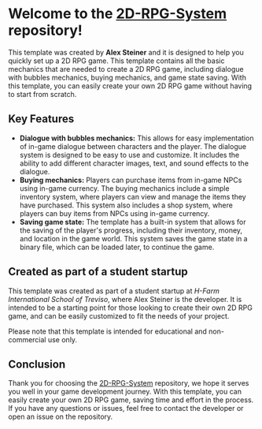 <h1>Welcome to the <u>2D-RPG-System</u> repository!</h1>
<p>This template was created by <b>Alex Steiner</b> and it is designed to help you quickly set up a 2D RPG game. This template contains all the basic mechanics that are needed to create a 2D RPG game, including dialogue with bubbles mechanics, buying mechanics, and game state saving. With this template, you can easily create your own 2D RPG game without having to start from scratch.</p>
<h2>Key Features</h2>
<ul>
  <li><b>Dialogue with bubbles mechanics:</b> This allows for easy implementation of in-game dialogue between characters and the player. The dialogue system is designed to be easy to use and customize. It includes the ability to add different character images, text, and sound effects to the dialogue.</li>
  <li><b>Buying mechanics:</b> Players can purchase items from in-game NPCs using in-game currency. The buying mechanics include a simple inventory system, where players can view and manage the items they have purchased. This system also includes a shop system, where players can buy items from NPCs using in-game currency.</li>
  <li><b>Saving game state:</b> The template has a built-in system that allows for the saving of the player's progress, including their inventory, money, and location in the game world. This system saves the game state in a binary file, which can be loaded later, to continue the game.</li>
</ul>
<h2>Created as part of a student startup</h2>
<p>This template was created as part of a student startup at <i>H-Farm International School of Treviso</i>, where Alex Steiner is the developer. It is intended to be a starting point for those looking to create their own 2D RPG game, and can be easily customized to fit the needs of your project.</p>
<p>Please note that this template is intended for educational and non-commercial use only.</p>
<h2>Conclusion</h2>
<p>Thank you for choosing the <u>2D-RPG-System</u> repository, we hope it serves you well in your game development journey. With this template, you can easily create your own 2D RPG game, saving time and effort in the process. If you have any questions or issues, feel free to contact the developer or open an issue on the repository.</p>
